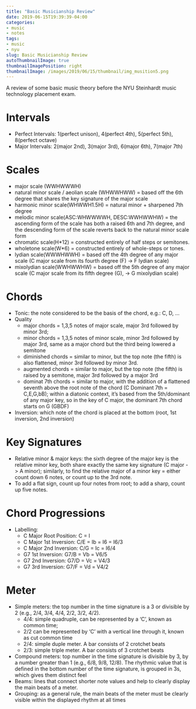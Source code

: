 ```yaml
---
title: "Basic Musicianship Review"
date: 2019-06-15T19:39:39-04:00
categories:
- music
- notes
tags:
- music
- nyu
slug: Basic Musicianship Review
autoThumbnailImage: true
thumbnailImagePosition: right
thumbnailImage: /images/2019/06/15/thumbnail/img_musition5.png
---
```


A review of some basic music theory before the NYU Steinhardt music technology placement exam.
<!--more-->
<!-- toc -->

# Intervals

* Perfect Intervals: 1(perfect unison), 4(perfect 4th), 5(perfect 5th), 8(perfect octave)
* Major Intervals: 2(major 2nd), 3(major 3rd), 6(major 6th), 7(major 7th)

# Scales

* major scale (WWHWWWH)
* natural minor scale / aeolian scale (WHWWHWW) = based off the 6th degree that shares the key signature of the major scale
* harmonic minor scale(WHWWH1.5H) = natural minor + sharpened 7th degree
* melodic minor scale(ASC:WHWWWWH, DESC:WWHWWHW) =  the ascending form of the scale has both a raised 6th and 7th degree, and the descending form of the scale reverts back to the natural minor scale form
* chromatic scale(H*12) = constructed entirely of half steps or semitones.
* wholetone scale(W*6) = constructed entirely of whole-steps or tones.
* lydian scale(WWWHWWH) = based off the 4th degree of any major scale (C major scale from its fourth degree (F) -> F lydian scale)
* mixolydian scale(WWHWWHW) = based off the 5th degree of any major scale (C major scale from its fifth degree (G), -> G mixolydian scale)

# Chords

* Tonic: the note considered to be the basis of the chord, e.g.: C, D, …
* Quality
    * major chords = 1,3,5 notes of major scale, major 3rd followed by minor 3rd; 
    * minor chords = 1,3,5 notes of minor scale, minor 3rd followed by major 3rd, same as a major chord but the third being lowered a semitone
    * diminished chords = similar to minor, but the top note (the fifth) is also flattened, minor 3rd followed by minor 3rd.
    * augmented chords = similar to major, but the top note (the fifth) is raised by a semitone, major 3rd followed by a major 3rd
    * dominat 7th chords = similar to major, with the addition of a flattened seventh above the root note of the chord (C Dominant 7th = C,E,G,bB); within a diatonic context, it’s based from the 5th/dominant of any major key, so in the key of C major, the dominant 7th chord starts on G (GBDF)
* Inversion: which note of the chord is placed at the bottom (root, 1st inversion, 2nd inversion)

# Key Signatures

* Relative minor & major keys: the sixth degree of the major key is the relative minor key, both share exactly the same key signature (C major -> A minor); similarly, to find the relative major of a minor key = either count down 6 notes, or count up to the 3rd note.
* To add a flat sign, count up four notes from root; to add a sharp, count up five notes.

# Chord Progressions

* Labelling: 
    * C Major Root Position: C = I
    * C Major 1st Inversion: C/E = Ib = I6 = I6/3
    * C Major 2nd Inversion: C/G = Ic = I6/4
    * G7 1st Inversion: G7/B = Vb = V6/5
    * G7 2nd Inversion: G7/D = Vc = V4/3
    * G7 3rd Inversion: G7/F = Vd = V4/2

# Meter

* Simple meters: the top number in the time signature is a 3 or divisible by 2 (e.g., 2/4, 3/4, 4/4, 2/2, 3/2, 4/2). 
    * 4/4: simple quadruple, can be represented by a ‘C’, known as common time; 
    * 2/2 can be represented by ‘C’ with a vertical line through it, known as cut common time
    * 2/4: simple duple meter. A bar consists of 2 crotchet beats
    * 2/3: simple triple meter. A bar consists of 3 crotchet beats
* Compound meters: top number in the time signature is divisible by 3, by a number greater than 1 (e.g., 6/8, 9/8, 12/8). The rhythmic value that is defined in the bottom number of the time signature, is grouped in 3s, which gives them distinct feel
* Beams: lines that connect shorter note values and help to clearly display the main beats of a meter.
* Grouping: as a general rule, the main beats of the meter must be clearly visible within the displayed rhythm at all times
